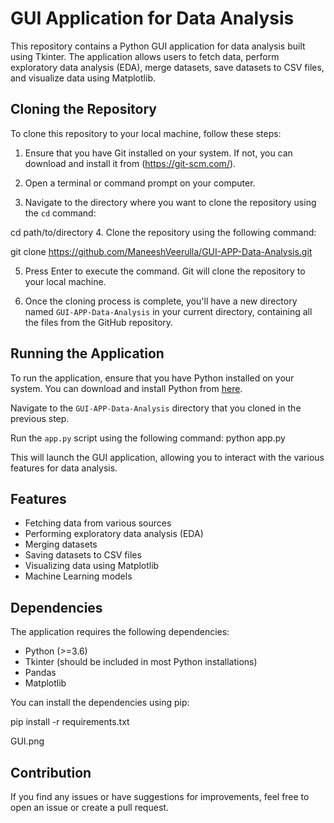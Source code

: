 # GUI Application for Data Analysis

This repository contains a Python GUI application for data analysis built using Tkinter. The application allows users to fetch data, perform exploratory data analysis (EDA), merge datasets, save datasets to CSV files, and visualize data using Matplotlib.

## Cloning the Repository

To clone this repository to your local machine, follow these steps:

1. Ensure that you have Git installed on your system. If not, you can download and install it from (https://git-scm.com/).

2. Open a terminal or command prompt on your computer.

3. Navigate to the directory where you want to clone the repository using the `cd` command:


cd path/to/directory
4. Clone the repository using the following command:

git clone https://github.com/ManeeshVeerulla/GUI-APP-Data-Analysis.git



5. Press Enter to execute the command. Git will clone the repository to your local machine.

6. Once the cloning process is complete, you'll have a new directory named `GUI-APP-Data-Analysis` in your current directory, containing all the files from the GitHub repository.

## Running the Application

To run the application, ensure that you have Python installed on your system. You can download and install Python from [here](https://www.python.org/downloads/).

Navigate to the `GUI-APP-Data-Analysis` directory that you cloned in the previous step.

Run the `app.py` script using the following command:
python app.py

This will launch the GUI application, allowing you to interact with the various features for data analysis.

## Features

- Fetching data from various sources
- Performing exploratory data analysis (EDA)
- Merging datasets
- Saving datasets to CSV files
- Visualizing data using Matplotlib
- Machine Learning models

## Dependencies

The application requires the following dependencies:
- Python (>=3.6)
- Tkinter (should be included in most Python installations)
- Pandas
- Matplotlib

You can install the dependencies using pip:

pip install -r requirements.txt

GUI.png

## Contribution

If you find any issues or have suggestions for improvements, feel free to open an issue or create a pull request.
